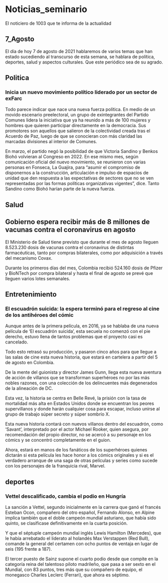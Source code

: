 # Noticias_seminario
El noticiero de 1003 que te informa de la actualidad

## 7_Agosto
El día de hoy 7 de agosto de 2021 hablaremos de varios temas que han estado sucediendo al transcurso de esta semana, se hablara de política, deportes, salud y aspectos culturales.
Que este periódico sea de su agrado.

## Politica
### Inicia un nuevo movimiento político liderado por un sector de exFarc
Todo parece indicar que nace una nueva fuerza política. En medio de un movido escenario preelectoral, un grupo de exintegrantes del Partido Comunes lidera la iniciativa que ya ha reunido a más de 100 mujeres y hombres que quieren participar directamente en la democracia. Sus promotores son aquellos que salieron de la colectividad creada tras el Acuerdo de Paz, luego de que se conocieran con más claridad las marcadas divisiones al interior de Comunes.

En marzo, el partido negó la posibilidad de que Victoria Sandino y Benkos Biohó volvieran al Congreso en 2022. En ese mismo mes, según comunicación oficial del nuevo movimiento, se reunieron con varias personas en Fonseca, La Guajira, para “asumir el compromiso de disponernos a la construcción, articulación e impulso de espacios de unidad que den respuesta a las expectativas de sectores que no se ven representadas por las formas políticas organizativas vigentes”, dice. Tanto Sandino como Biohó harían parte de la nueva fuerza.

## Salud
## Gobierno espera recibir más de 8 millones de vacunas contra el coronavirus en agosto
El Ministerio de Salud tiene previsto que durante el mes de agosto lleguen 8.523.230 dosis de vacunas contra el coronavirus de distintas farmacéuticas, tanto por compras bilaterales, como por adquisición a través del mecanismo Covax.

Durante los primeros días del mes, Colombia recibió 524.160 dosis de Pfizer y BioNTech por compra bilateral y hasta el final de agosto se prevé que lleguen varios lotes semanales.

## Entretenimiento
### El escuadrón suicida: la espera terminó para el regreso al cine de los antihéroes del cómic
Aunque antes de la primera película, en 2016, ya se hablaba de una nueva película de ‘El escuadrón suicida’, esta secuela no comenzó con el pie derecho, estuvo llena de tantos problemas que el proyecto casi es cancelado.

Todo esto retrasó su producción, y pasaron cinco años para que llegue a las salas de cine esta nueva historia, que estará en cartelera a partir del 5 de agosto en Colombia.

De la mente del guionista y director James Gunn, llega esta nueva aventura de acción de villanos que se transforman superhéroes no por las más nobles razones, con una colección de los delincuentes más degenerados de la alineación de DC.

Esta vez, la historia se centra en Belle Revé, la prisión con la tasa de mortalidad más alta en Estados Unidos donde se encuentran los peores supervillanos y donde harán cualquier cosa para escapar, incluso unirse al grupo de trabajo súper secreto y súper sombrío X.

Esta nueva historia contará con nuevos villanos dentro del escuadrón, como ‘Savant’, interpretado por el actor Michael Rooker, quien asegura, por recomendación del propio director, no se acercó a su personaje en los cómics y se concentró completamente en el guion.

Ahora, estará en manos de los fanáticos de los superhéroes quienes dictarán si esta película les hace honor a los cómics originales y si es el verdadero arranque de una saga de otras películas y series como sucede con los personajes de la franquicia rival, Marvel.

##  deportes
### Vettel descalificado, cambia el podio en Hungría
La sanción a Vettel, segundo inicialmente en la carrera que ganó el francés Esteban Ocon, compañero del otro español, Fernando Alonso, en Alpine implica también que el doble campeón mundial asturiano, que había sido quinto, se clasificase definitivamente en la cuarta posición.

Y que el séptuple campeón mundial inglés Lewis Hamilton (Mercedes), que le había arrebatado el liderato al holandés Max Verstappen (Red Bull), comande la general del certamen con ocho puntos de ventaja en lugar de seis (195 frente a 187).

El tercer puesto de Sainz supone el cuarto podio desde que compite en la categoría reina del talentoso piloto madrileño, que pasa a ser sexto en el Mundial, con 83 puntos, tres más que su compañero de equipo, el monegasco Charles Leclerc (Ferrari), que ahora es séptimo.

